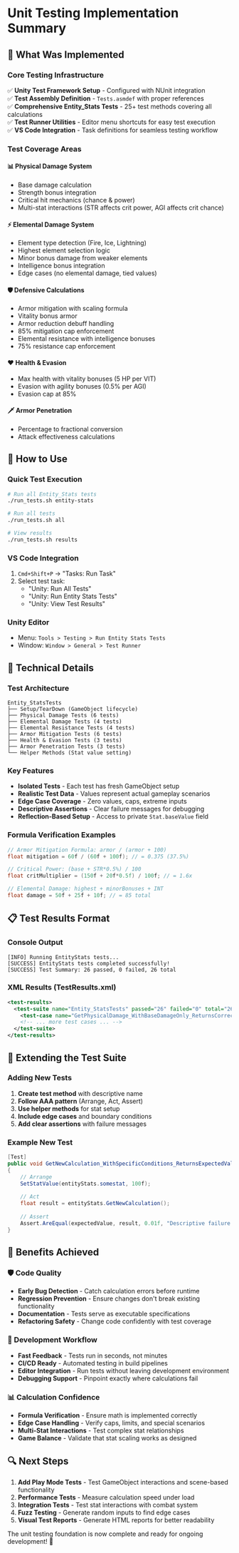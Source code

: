 # Unit Testing Implementation Summary

## 🎯 What Was Implemented

### Core Testing Infrastructure
✅ **Unity Test Framework Setup** - Configured with NUnit integration  
✅ **Test Assembly Definition** - `Tests.asmdef` with proper references  
✅ **Comprehensive Entity_Stats Tests** - 25+ test methods covering all calculations  
✅ **Test Runner Utilities** - Editor menu shortcuts for easy test execution  
✅ **VS Code Integration** - Task definitions for seamless testing workflow  

### Test Coverage Areas

#### 📊 Physical Damage System
- Base damage calculation
- Strength bonus integration 
- Critical hit mechanics (chance & power)
- Multi-stat interactions (STR affects crit power, AGI affects crit chance)

#### ⚡ Elemental Damage System  
- Element type detection (Fire, Ice, Lightning)
- Highest element selection logic
- Minor bonus damage from weaker elements
- Intelligence bonus integration
- Edge cases (no elemental damage, tied values)

#### 🛡️ Defensive Calculations
- Armor mitigation with scaling formula
- Vitality bonus armor
- Armor reduction debuff handling
- 85% mitigation cap enforcement
- Elemental resistance with intelligence bonuses
- 75% resistance cap enforcement

#### ❤️ Health & Evasion
- Max health with vitality bonuses (5 HP per VIT)
- Evasion with agility bonuses (0.5% per AGI)
- Evasion cap at 85%

#### 🗡️ Armor Penetration
- Percentage to fractional conversion
- Attack effectiveness calculations

## 🚀 How to Use

### Quick Test Execution
```bash
# Run all Entity_Stats tests
./run_tests.sh entity-stats

# Run all tests  
./run_tests.sh all

# View results
./run_tests.sh results
```

### VS Code Integration
1. `Cmd+Shift+P` → "Tasks: Run Task"
2. Select test task:
   - "Unity: Run All Tests" 
   - "Unity: Run Entity Stats Tests"
   - "Unity: View Test Results"

### Unity Editor
- Menu: `Tools > Testing > Run Entity Stats Tests`
- Window: `Window > General > Test Runner`

## 🔧 Technical Details

### Test Architecture
```
Entity_StatsTests
├── Setup/TearDown (GameObject lifecycle)
├── Physical Damage Tests (6 tests)
├── Elemental Damage Tests (4 tests) 
├── Elemental Resistance Tests (4 tests)
├── Armor Mitigation Tests (6 tests)
├── Health & Evasion Tests (3 tests)
├── Armor Penetration Tests (3 tests)
└── Helper Methods (Stat value setting)
```

### Key Features
- **Isolated Tests** - Each test has fresh GameObject setup
- **Realistic Test Data** - Values represent actual gameplay scenarios  
- **Edge Case Coverage** - Zero values, caps, extreme inputs
- **Descriptive Assertions** - Clear failure messages for debugging
- **Reflection-Based Setup** - Access to private `Stat.baseValue` field

### Formula Verification Examples
```csharp
// Armor Mitigation Formula: armor / (armor + 100)
float mitigation = 60f / (60f + 100f); // = 0.375 (37.5%)

// Critical Power: (base + STR*0.5%) / 100
float critMultiplier = (150f + 20f*0.5f) / 100f; // = 1.6x

// Elemental Damage: highest + minorBonuses + INT
float damage = 50f + 25f + 10f; // = 85 total
```

## 📋 Test Results Format

### Console Output
```
[INFO] Running EntityStats tests...
[SUCCESS] EntityStats tests completed successfully!
[SUCCESS] Test Summary: 26 passed, 0 failed, 26 total
```

### XML Results (TestResults.xml)
```xml
<test-results>
  <test-suite name="Entity_StatsTests" passed="26" failed="0" total="26">
    <test-case name="GetPhysicalDamage_WithBaseDamageOnly_ReturnsCorrectValue" result="Passed"/>
    <!-- ... more test cases ... -->
  </test-suite>
</test-results>
```

## 🧪 Extending the Test Suite

### Adding New Tests
1. **Create test method** with descriptive name
2. **Follow AAA pattern** (Arrange, Act, Assert)
3. **Use helper methods** for stat setup
4. **Include edge cases** and boundary conditions
5. **Add clear assertions** with failure messages

### Example New Test
```csharp
[Test]
public void GetNewCalculation_WithSpecificConditions_ReturnsExpectedValue()
{
    // Arrange
    SetStatValue(entityStats.somestat, 100f);
    
    // Act
    float result = entityStats.GetNewCalculation();
    
    // Assert
    Assert.AreEqual(expectedValue, result, 0.01f, "Descriptive failure message");
}
```

## 📝 Benefits Achieved

### 🛡️ Code Quality
- **Early Bug Detection** - Catch calculation errors before runtime
- **Regression Prevention** - Ensure changes don't break existing functionality  
- **Documentation** - Tests serve as executable specifications
- **Refactoring Safety** - Change code confidently with test coverage

### 🚀 Development Workflow
- **Fast Feedback** - Tests run in seconds, not minutes
- **CI/CD Ready** - Automated testing in build pipelines
- **Editor Integration** - Run tests without leaving development environment
- **Debugging Support** - Pinpoint exactly where calculations fail

### 📊 Calculation Confidence
- **Formula Verification** - Ensure math is implemented correctly
- **Edge Case Handling** - Verify caps, limits, and special scenarios
- **Multi-Stat Interactions** - Test complex stat relationships
- **Game Balance** - Validate that stat scaling works as designed

## 🔍 Next Steps

1. **Add Play Mode Tests** - Test GameObject interactions and scene-based functionality
2. **Performance Tests** - Measure calculation speed under load
3. **Integration Tests** - Test stat interactions with combat system
4. **Fuzz Testing** - Generate random inputs to find edge cases
5. **Visual Test Reports** - Generate HTML reports for better readability

The unit testing foundation is now complete and ready for ongoing development! 🎉
